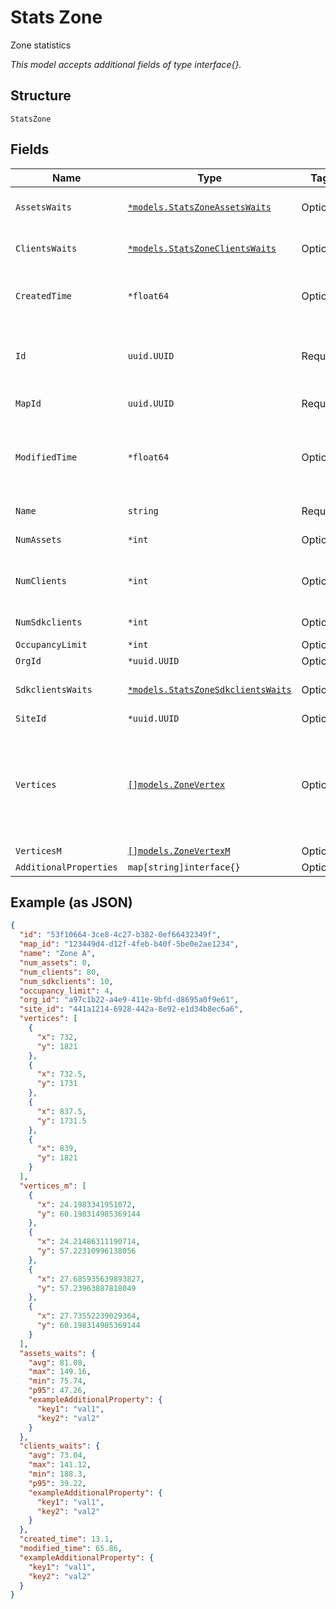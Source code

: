 
# Stats Zone

Zone statistics

*This model accepts additional fields of type interface{}.*

## Structure

`StatsZone`

## Fields

| Name | Type | Tags | Description |
|  --- | --- | --- | --- |
| `AssetsWaits` | [`*models.StatsZoneAssetsWaits`](../../doc/models/stats-zone-assets-waits.md) | Optional | BLE asset wait time right now |
| `ClientsWaits` | [`*models.StatsZoneClientsWaits`](../../doc/models/stats-zone-clients-waits.md) | Optional | Client wait time right now |
| `CreatedTime` | `*float64` | Optional | When the object has been created, in epoch |
| `Id` | `uuid.UUID` | Required | Unique ID of the object instance in the Mist Organnization |
| `MapId` | `uuid.UUID` | Required | Map_id of the zone |
| `ModifiedTime` | `*float64` | Optional | When the object has been modified for the last time, in epoch |
| `Name` | `string` | Required | Name of the zone |
| `NumAssets` | `*int` | Optional | Number of assets |
| `NumClients` | `*int` | Optional | Number of wifi clients (unconnected + connected) |
| `NumSdkclients` | `*int` | Optional | Number of sdk clients |
| `OccupancyLimit` | `*int` | Optional | - |
| `OrgId` | `*uuid.UUID` | Optional | - |
| `SdkclientsWaits` | [`*models.StatsZoneSdkclientsWaits`](../../doc/models/stats-zone-sdkclients-waits.md) | Optional | SDK Clients wait time right now |
| `SiteId` | `*uuid.UUID` | Optional | - |
| `Vertices` | [`[]models.ZoneVertex`](../../doc/models/zone-vertex.md) | Optional | Vertices used to define an area. It’s assumed that the last point connects to the first point and forms an closed area |
| `VerticesM` | [`[]models.ZoneVertexM`](../../doc/models/zone-vertex-m.md) | Optional | - |
| `AdditionalProperties` | `map[string]interface{}` | Optional | - |

## Example (as JSON)

```json
{
  "id": "53f10664-3ce8-4c27-b382-0ef66432349f",
  "map_id": "123449d4-d12f-4feb-b40f-5be0e2ae1234",
  "name": "Zone A",
  "num_assets": 0,
  "num_clients": 80,
  "num_sdkclients": 10,
  "occupancy_limit": 4,
  "org_id": "a97c1b22-a4e9-411e-9bfd-d8695a0f9e61",
  "site_id": "441a1214-6928-442a-8e92-e1d34b8ec6a6",
  "vertices": [
    {
      "x": 732,
      "y": 1821
    },
    {
      "x": 732.5,
      "y": 1731
    },
    {
      "x": 837.5,
      "y": 1731.5
    },
    {
      "x": 839,
      "y": 1821
    }
  ],
  "vertices_m": [
    {
      "x": 24.1983341951072,
      "y": 60.198314985369144
    },
    {
      "x": 24.21486311190714,
      "y": 57.22310996138056
    },
    {
      "x": 27.685935639893827,
      "y": 57.23963887818049
    },
    {
      "x": 27.73552239029364,
      "y": 60.198314985369144
    }
  ],
  "assets_waits": {
    "avg": 81.08,
    "max": 149.16,
    "min": 75.74,
    "p95": 47.26,
    "exampleAdditionalProperty": {
      "key1": "val1",
      "key2": "val2"
    }
  },
  "clients_waits": {
    "avg": 73.04,
    "max": 141.12,
    "min": 188.3,
    "p95": 39.22,
    "exampleAdditionalProperty": {
      "key1": "val1",
      "key2": "val2"
    }
  },
  "created_time": 13.1,
  "modified_time": 65.86,
  "exampleAdditionalProperty": {
    "key1": "val1",
    "key2": "val2"
  }
}
```


